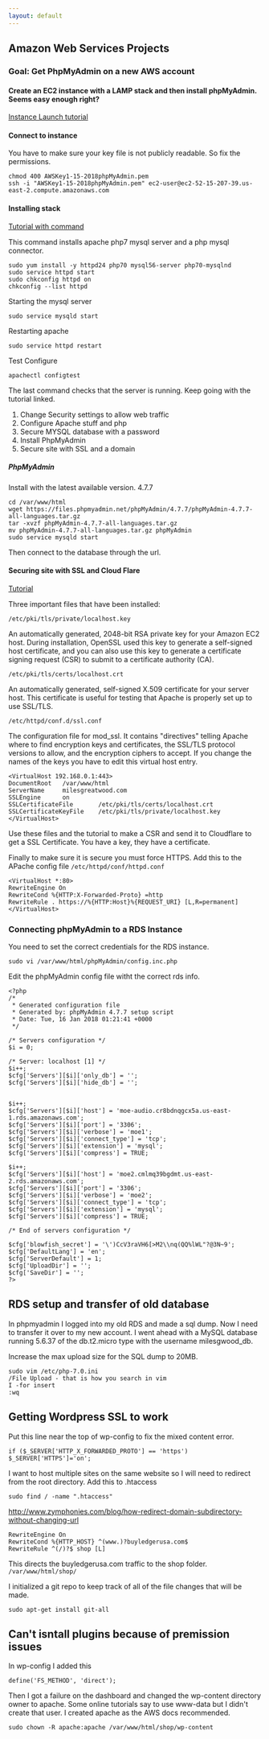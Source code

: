 ```yaml
---
layout: default
---
```


## Amazon Web Services Projects

### Goal: Get PhpMyAdmin on a new AWS account

#### Create an EC2 instance with a LAMP stack and then install phpMyAdmin. Seems easy enough right?

[Instance Launch tutorial](https://docs.aws.amazon.com/AWSEC2/latest/UserGuide/EC2_GetStarted.html#ec2-launch-instance)

#### Connect to instance

You have to make sure your key file is not publicly readable. So fix the permissions.
```
chmod 400 AWSKey1-15-2018phpMyAdmin.pem
ssh -i "AWSKey1-15-2018phpMyAdmin.pem" ec2-user@ec2-52-15-207-39.us-east-2.compute.amazonaws.com
```

#### Installing stack

[Tutorial with command](https://docs.aws.amazon.com/AWSEC2/latest/UserGuide/install-LAMP.html)

This command installs apache php7 mysql server and a php mysql connector.
```
sudo yum install -y httpd24 php70 mysql56-server php70-mysqlnd
sudo service httpd start
sudo chkconfig httpd on
chkconfig --list httpd
```

Starting the mysql server
```
sudo service mysqld start
```

Restarting apache
```
sudo service httpd restart
```                       

Test Configure
```
apachectl configtest
```              

The last command checks that the server is running. Keep going with the tutorial linked.
1. Change Security settings to allow web traffic
2. Configure Apache stuff and php
3. Secure MYSQL database with a password
4. Install PhpMyAdmin
5. Secure site with SSL and a domain

##### PhpMyAdmin

Install with the latest available version. 4.7.7
```
cd /var/www/html
wget https://files.phpmyadmin.net/phpMyAdmin/4.7.7/phpMyAdmin-4.7.7-all-languages.tar.gz
tar -xvzf phpMyAdmin-4.7.7-all-languages.tar.gz
mv phpMyAdmin-4.7.7-all-languages.tar.gz phpMyAdmin
sudo service mysqld start
```

Then connect to the database through the url.

#### Securing site with SSL and Cloud Flare

[Tutorial](https://docs.aws.amazon.com/AWSEC2/latest/UserGuide/SSL-on-an-instance.html)

Three important files that have been installed:

`/etc/pki/tls/private/localhost.key`

An automatically generated, 2048-bit RSA private key for your Amazon EC2 host. During installation, OpenSSL used this key to generate a self-signed host certificate, and you can also use this key to generate a certificate signing request (CSR) to submit to a certificate authority (CA).

`/etc/pki/tls/certs/localhost.crt`

An automatically generated, self-signed X.509 certificate for your server host. This certificate is useful for testing that Apache is properly set up to use SSL/TLS.

`/etc/httpd/conf.d/ssl.conf`

The configuration file for mod_ssl. It contains "directives" telling Apache where to find encryption keys and certificates, the SSL/TLS protocol versions to allow, and the encryption ciphers to accept. If you change the names of the keys you have to edit this virtual host entry.
```
<VirtualHost 192.168.0.1:443>
DocumentRoot   /var/www/html
ServerName     milesgreatwood.com
SSLEngine      on
SSLCertificateFile       /etc/pki/tls/certs/localhost.crt
SSLCertificateKeyFile    /etc/pki/tls/private/localhost.key
</VirtualHost>
```
Use these files and the tutorial to make a CSR and send it to Cloudflare to get a SSL Certificate. You have a key, they have a certificate.

Finally to make sure it is secure you must force HTTPS. Add this to the APache config file `/etc/httpd/conf/httpd.conf`
```
<VirtualHost *:80>
RewriteEngine On
RewriteCond %{HTTP:X-Forwarded-Proto} =http
RewriteRule . https://%{HTTP:Host}%{REQUEST_URI} [L,R=permanent]
</VirtualHost>
```

### Connecting phpMyAdmin to a RDS Instance

You need to set the correct credentials for the RDS instance.
```
sudo vi /var/www/html/phpMyAdmin/config.inc.php
```
Edit the phpMyAdmin config file witht the correct rds info.
```
<?php
/*
 * Generated configuration file
 * Generated by: phpMyAdmin 4.7.7 setup script
 * Date: Tue, 16 Jan 2018 01:21:41 +0000
 */

/* Servers configuration */
$i = 0;

/* Server: localhost [1] */
$i++;
$cfg['Servers'][$i]['only_db'] = '';
$cfg['Servers'][$i]['hide_db'] = '';


$i++;
$cfg['Servers'][$i]['host'] = 'moe-audio.cr8bdnqgcx5a.us-east-1.rds.amazonaws.com';
$cfg['Servers'][$i]['port'] = '3306';
$cfg['Servers'][$i]['verbose'] = 'moe1';
$cfg['Servers'][$i]['connect_type'] = 'tcp';
$cfg['Servers'][$i]['extension'] = 'mysql';
$cfg['Servers'][$i]['compress'] = TRUE;

$i++;
$cfg['Servers'][$i]['host'] = 'moe2.cmlmq39bgdmt.us-east-2.rds.amazonaws.com';
$cfg['Servers'][$i]['port'] = '3306';
$cfg['Servers'][$i]['verbose'] = 'moe2';
$cfg['Servers'][$i]['connect_type'] = 'tcp';
$cfg['Servers'][$i]['extension'] = 'mysql';
$cfg['Servers'][$i]['compress'] = TRUE;

/* End of servers configuration */

$cfg['blowfish_secret'] = '\')CcV3raVH6[>M2\\nq(QQ%lWL"?@3N~9';
$cfg['DefaultLang'] = 'en';
$cfg['ServerDefault'] = 1;
$cfg['UploadDir'] = '';
$cfg['SaveDir'] = '';
?>
```

## RDS setup and transfer of old database

In phpmyadmin I logged into my old RDS and made a sql dump. Now I need to transfer it over to my new account. I went ahead with a MySQL database running 5.6.37 of the db.t2.micro type with the username milesgwood_db.

Increase the max upload size for the SQL dump to 20MB.
```
sudo vim /etc/php-7.0.ini
/File Upload - that is how you search in vim
I -for insert
:wq
```

## Getting Wordpress SSL to work

Put this line near the top of wp-config to fix the mixed content error.
```
if ($_SERVER['HTTP_X_FORWARDED_PROTO'] == 'https') $_SERVER['HTTPS']='on';
```

I want to host multiple sites on the same website so I will need to redirect from the root directory. Add this to .htaccess
```
sudo find / -name ".htaccess"
```
http://www.zymphonies.com/blog/how-redirect-domain-subdirectory-without-changing-url
```
RewriteEngine On
RewriteCond %{HTTP_HOST} ^(www.)?buyledgerusa.com$
RewriteRule ^(/)?$ shop [L]
```
This directs the buyledgerusa.com traffic to the shop folder. `/var/www/html/shop/`

I initialized a git repo to keep track of all of the file changes that will be made.

`sudo apt-get install git-all`

## Can't isntall plugins because of premission issues
In wp-config I added this
```
define('FS_METHOD', 'direct');
```

Then I got a failure on the dashboard and changed the wp-content directory owner to apache. Some online tutorials say to use www-data but I didn't create that user. I created apache as the AWS docs recommended.
```
sudo chown -R apache:apache /var/www/html/shop/wp-content
```
